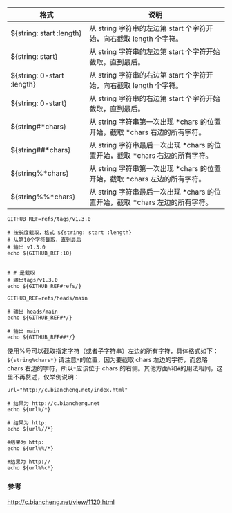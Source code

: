 |  格式   | 说明  |
|  ----  | ----  |
|${string: start :length}	|从 string 字符串的左边第 start 个字符开始，向右截取 length 个字符。|
|${string: start}	|从 string 字符串的左边第 start 个字符开始截取，直到最后。|
|${string: 0-start :length}	|从 string 字符串的右边第 start 个字符开始，向右截取 length 个字符。|
|${string: 0-start}	|从 string 字符串的右边第 start 个字符开始截取，直到最后。|
|${string#*chars}	|从 string 字符串第一次出现 *chars 的位置开始，截取 *chars 右边的所有字符。|
|${string##*chars}	|从 string 字符串最后一次出现 *chars 的位置开始，截取 *chars 右边的所有字符。|
|${string%*chars}	|从 string 字符串第一次出现 *chars 的位置开始，截取 *chars 左边的所有字符。|
|${string%%*chars}	|从 string 字符串最后一次出现 *chars 的位置开始，截取 *chars 左边的所有字符。|

```shell script
GITHUB_REF=refs/tags/v1.3.0

# 按长度截取，格式 ${string: start :length}
# 从第10个字符截取，直到最后
# 输出 v1.3.0
echo ${GITHUB_REF:10}


# # 是截取
# 输出tags/v1.3.0
echo ${GITHUB_REF#refs/}
```


```shell script
GITHUB_REF=refs/heads/main

# 输出 heads/main
echo ${GITHUB_REF#*/}

# 输出 main 
echo ${GITHUB_REF##*/}
```


使用%号可以截取指定字符（或者子字符串）左边的所有字符，具体格式如下：
`${string%chars*}`
请注意`*`的位置，因为要截取 chars 左边的字符，而忽略 chars 右边的字符，所以`*`应该位于 chars 的右侧。其他方面`%`和`#`的用法相同，这里不再赘述，仅举例说明：


```shell script
url="http://c.biancheng.net/index.html"

# 结果为 http://c.biancheng.net
echo ${url%/*}

# 结果为 http:
echo ${url%//*}

#结果为 http:
echo ${url%%/*}

#结果为 http://
echo ${url%%c*} 
```


### 参考
http://c.biancheng.net/view/1120.html
